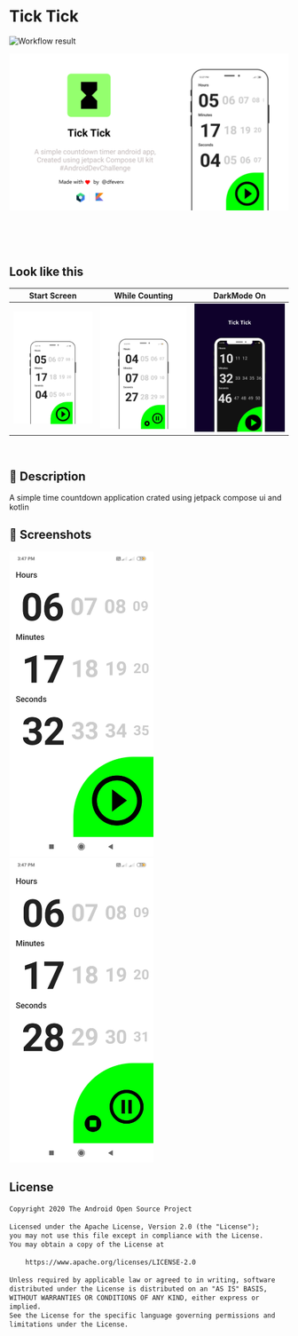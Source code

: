 # Tick Tick

<!--- Replace <OWNER> with your Github Username and <REPOSITORY> with the name of your repository. -->
<!--- You can find both of these in the url bar when you open your repository in github. -->
![Workflow result](https://github.com/dfeverx/countdown-timer/workflows/Check/badge.svg)

![GitHub Cards Preview](https://github.com/dfeverx/countdown-timer/blob/main/showcase/banner.png?raw=true)


<br />

<!---***Try latest Expenso app apk from below 👇*** -->

<!---[![Expenso](https://imgapk) -->

<br />
<br />

## Look like this
Start Screen | While Counting | DarkMode On
--- | --- | ---
![](https://github.com/dfeverx/countdown-timer/blob/main/showcase/0001-17910407801_20210307_124840_0000.png) | ![](https://github.com/dfeverx/countdown-timer/blob/main/showcase/0001-17910422917_20210307_124918_0000.png) | ![](https://github.com/dfeverx/countdown-timer/blob/main/showcase/0001-17887972125_20210306_215936_0000.png) 
<br />



## :scroll: Description
<!--- Describe your app in one or two sentences -->
A simple time countdown application crated using jetpack compose ui and kotlin 


<!--## :bulb: Motivation and Context-->
<!--- Optionally point readers to interesting parts of your submission. -->
<!--- What are you especially proud of? -->


## :camera_flash: Screenshots
<!-- You can add more screenshots here if you like -->
<img src="/results/screenshot_1.png" width="260">&emsp;<img src="/results/screenshot_2.png" width="260">

## License
```
Copyright 2020 The Android Open Source Project

Licensed under the Apache License, Version 2.0 (the "License");
you may not use this file except in compliance with the License.
You may obtain a copy of the License at

    https://www.apache.org/licenses/LICENSE-2.0

Unless required by applicable law or agreed to in writing, software
distributed under the License is distributed on an "AS IS" BASIS,
WITHOUT WARRANTIES OR CONDITIONS OF ANY KIND, either express or implied.
See the License for the specific language governing permissions and
limitations under the License.
```
